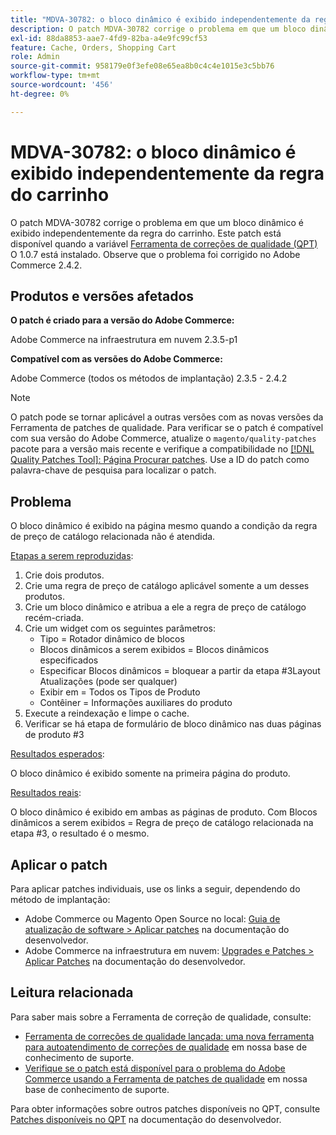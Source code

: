 ```yaml
---
title: "MDVA-30782: o bloco dinâmico é exibido independentemente da regra do carrinho"
description: O patch MDVA-30782 corrige o problema em que um bloco dinâmico é exibido independentemente da regra do carrinho. Este patch está disponível quando a [Ferramenta de correções de qualidade (QPT)](/help/announcements/adobe-commerce-announcements/magento-quality-patches-released-new-tool-to-self-serve-quality-patches.md) 1.0.7 está instalada. Observe que o problema foi corrigido no Adobe Commerce 2.4.2.
exl-id: 88da8853-aae7-4fd9-82ba-a4e9fc99cf53
feature: Cache, Orders, Shopping Cart
role: Admin
source-git-commit: 958179e0f3efe08e65ea8b0c4c4e1015e3c5bb76
workflow-type: tm+mt
source-wordcount: '456'
ht-degree: 0%

---
```


# MDVA-30782: o bloco dinâmico é exibido independentemente da regra do carrinho

O patch MDVA-30782 corrige o problema em que um bloco dinâmico é exibido independentemente da regra do carrinho. Este patch está disponível quando a variável [Ferramenta de correções de qualidade (QPT)](/help/announcements/adobe-commerce-announcements/magento-quality-patches-released-new-tool-to-self-serve-quality-patches.md) O 1.0.7 está instalado. Observe que o problema foi corrigido no Adobe Commerce 2.4.2.

## Produtos e versões afetados

**O patch é criado para a versão do Adobe Commerce:**

Adobe Commerce na infraestrutura em nuvem 2.3.5-p1

**Compatível com as versões do Adobe Commerce:**

Adobe Commerce (todos os métodos de implantação) 2.3.5 - 2.4.2

>[!NOTE]
>
>O patch pode se tornar aplicável a outras versões com as novas versões da Ferramenta de patches de qualidade. Para verificar se o patch é compatível com sua versão do Adobe Commerce, atualize o `magento/quality-patches` pacote para a versão mais recente e verifique a compatibilidade no [[!DNL Quality Patches Tool]: Página Procurar patches](https://devdocs.magento.com/quality-patches/tool.html#patch-grid). Use a ID do patch como palavra-chave de pesquisa para localizar o patch.

## Problema

O bloco dinâmico é exibido na página mesmo quando a condição da regra de preço de catálogo relacionada não é atendida.

<u>Etapas a serem reproduzidas</u>:

1. Crie dois produtos.
1. Crie uma regra de preço de catálogo aplicável somente a um desses produtos.
1. Crie um bloco dinâmico e atribua a ele a regra de preço de catálogo recém-criada.
1. Crie um widget com os seguintes parâmetros:
   * Tipo = Rotador dinâmico de blocos
   * Blocos dinâmicos a serem exibidos = Blocos dinâmicos especificados
   * Especificar Blocos dinâmicos = bloquear a partir da etapa \#3Layout Atualizações (pode ser qualquer)
   * Exibir em = Todos os Tipos de Produto
   * Contêiner = Informações auxiliares do produto
1. Execute a reindexação e limpe o cache.
1. Verificar se há etapa de formulário de bloco dinâmico nas duas páginas de produto \#3

<u>Resultados esperados</u>:

O bloco dinâmico é exibido somente na primeira página do produto.

<u>Resultados reais</u>:

O bloco dinâmico é exibido em ambas as páginas de produto. Com Blocos dinâmicos a serem exibidos = Regra de preço de catálogo relacionada na etapa \#3, o resultado é o mesmo.

## Aplicar o patch

Para aplicar patches individuais, use os links a seguir, dependendo do método de implantação:

* Adobe Commerce ou Magento Open Source no local: [Guia de atualização de software > Aplicar patches](https://devdocs.magento.com/guides/v2.4/comp-mgr/patching/mqp.html) na documentação do desenvolvedor.
* Adobe Commerce na infraestrutura em nuvem: [Upgrades e Patches > Aplicar Patches](https://devdocs.magento.com/cloud/project/project-patch.html) na documentação do desenvolvedor.

## Leitura relacionada

Para saber mais sobre a Ferramenta de correção de qualidade, consulte:

* [Ferramenta de correções de qualidade lançada: uma nova ferramenta para autoatendimento de correções de qualidade](/help/announcements/adobe-commerce-announcements/magento-quality-patches-released-new-tool-to-self-serve-quality-patches.md) em nossa base de conhecimento de suporte.
* [Verifique se o patch está disponível para o problema do Adobe Commerce usando a Ferramenta de patches de qualidade](/help/support-tools/patches-available-in-qpt-tool/check-patch-for-magento-issue-with-magento-quality-patches.md) em nossa base de conhecimento de suporte.

Para obter informações sobre outros patches disponíveis no QPT, consulte [Patches disponíveis no QPT](https://devdocs.magento.com/quality-patches/tool.html#patch-grid) na documentação do desenvolvedor.
